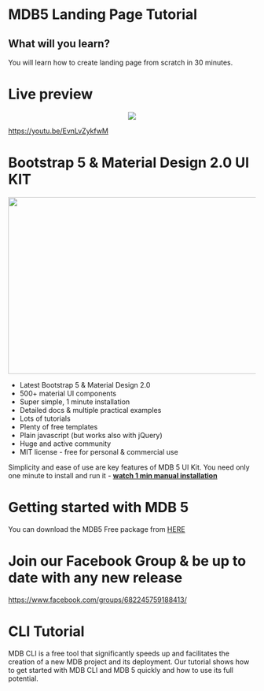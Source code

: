 # MDB5 Landing Page Tutorial

## What will you learn?

<p>You will learn how to create landing page from scratch in 30 minutes.</p>


# Live preview

<a href="https://mdbgo.dev/dawidadach/mdb5-landing/">
  <p align="center">
    <img src="https://mdbootstrap.com/img/Marketing/campaigns/mdb5-landing-page.gif">
  </p>
</a>

https://youtu.be/EvnLvZykfwM


# Bootstrap 5 & Material Design 2.0 UI KIT

<a href="https://mdbootstrap.com/docs/standard/">
  <img width="712" height="359" src="https://mdbootstrap.com/wp-content/themes/mdbootstrap4/content/en/_mdb5/standard/pro/_main/assets/mdb5-about-v2.jpg">
</a>


 - Latest Bootstrap 5 & Material Design 2.0
 - 500+ material UI components
 - Super simple, 1 minute installation
 - Detailed docs & multiple practical examples
 - Lots of tutorials
 - Plenty of free templates
 - Plain javascript (but works also with jQuery)
 - Huge and active community
 - MIT license - free for personal & commercial use

<p>Simplicity and ease of use are key features of MDB 5 UI Kit. You need only one minute to install and run it - <a href="https://www.youtube.com/watch?v=biwC8jK7YYY"><b>watch 1 min manual installation</b></a></p>

# Getting started with MDB 5

<p>You can download the MDB5 Free package from <a href="https://mdbootstrap.com/docs/standard/getting-started/installation/">HERE</a></p>

# Join our Facebook Group & be up to date with any new release

https://www.facebook.com/groups/682245759188413/

# CLI Tutorial 

<p>MDB CLI is a free tool that significantly speeds up and facilitates the creation of a new MDB project and its deployment. Our tutorial shows how to get started with MDB CLI and MDB 5 quickly and how to use its full potential.</p>

<p><a href="https://mdbootstrap.com/docs/standard/cli/quick-start/"><b></a><p>
